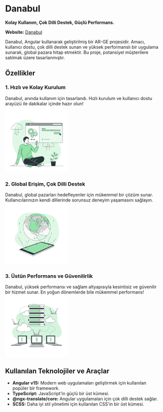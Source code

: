 # Danabul

**Kolay Kullanım, Çok Dilli Destek, Güçlü Performans.**

**Website:** [Danabul](https://danabul.vercel.app/)

Danabul, Angular kullanarak geliştirilmiş bir AR-GE projesidir. Amacı, kullanıcı dostu, çok dilli destek sunan ve yüksek performanslı bir uygulama sunarak, global pazara hitap etmektir. Bu proje, potansiyel müşterilere satılmak üzere tasarlanmıştır.

## Özellikler

### 1. Hızlı ve Kolay Kurulum
Danabul, anında kullanım için tasarlandı. Hızlı kurulum ve kullanıcı dostu arayüzü ile dakikalar içinde hazır olun!

<img src="https://github.com/yunusemreerkesikbas/DanabulDocs/blob/master/static/img/set.svg" alt="Hızlı ve Kolay Kurulum" width="200" height="200">

### 2. Global Erişim, Çok Dilli Destek
Danabul, global pazarları hedefleyenler için mükemmel bir çözüm sunar. Kullanıcılarınızın kendi dillerinde sorunsuz deneyim yaşamasını sağlayın.
<img src="https://github.com/yunusemreerkesikbas/DanabulDocs/blob/master/static/img/langg.svg" alt="Hızlı ve Kolay Kurulum" width="200" height="200">

### 3. Üstün Performans ve Güvenilirlik
Danabul, yüksek performansı ve sağlam altyapısıyla kesintisiz ve güvenilir bir hizmet sunar. En yoğun dönemlerde bile mükemmel performans!
<img src="https://github.com/yunusemreerkesikbas/DanabulDocs/blob/master/static/img/perf.svg" alt="Hızlı ve Kolay Kurulum" width="200" height="200">
## Kullanılan Teknolojiler ve Araçlar
- **Angular v15:** Modern web uygulamaları geliştirmek için kullanılan popüler bir framework.
- **TypeScript:** JavaScript'in güçlü bir üst kümesi.
- **@ngx-translate/core:** Angular uygulamaları için çok dilli destek sağlar.
- **SCSS:** Daha iyi stil yönetimi için kullanılan CSS'in bir üst kümesi.
